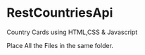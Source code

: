 # RestCountriesApi
Country Cards using HTML,CSS &amp; Javascript

Place All the Files in the same folder.
